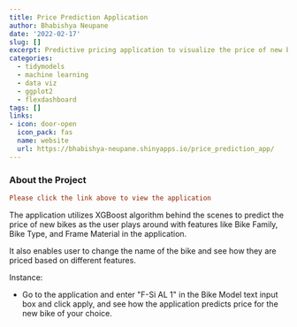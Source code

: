 ```yaml
---
title: Price Prediction Application
author: Bhabishya Neupane
date: '2022-02-17'
slug: []
excerpt: Predictive pricing application to visualize the price of new bike of your choice 
categories:
  - tidymodels
  - machine learning
  - data viz
  - ggplot2
  - flexdashboard
tags: []
links:
- icon: door-open
  icon_pack: fas
  name: website
  url: https://bhabishya-neupane.shinyapps.io/price_prediction_app/
---
```


### About the Project

```toml
Please click the link above to view the application
```

The application utilizes XGBoost algorithm behind the scenes to predict the price of new bikes as the user plays around with features like Bike Family, Bike Type, and Frame Material in the application.

It also enables user to change the name of the bike and see how they are priced based on different features.

Instance:

- Go to the application and enter "F-Si AL 1" in the Bike Model text input box and click apply, and see how the application predicts price for the new bike of your choice.




